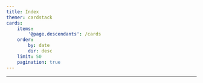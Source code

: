 ```yaml
---
title: Index
themer: cardstack
cards:
    items:
        '@page.descendants': /cards
    order:
        by: date
        dir: desc
    limit: 50
    pagination: true
---
```


---
